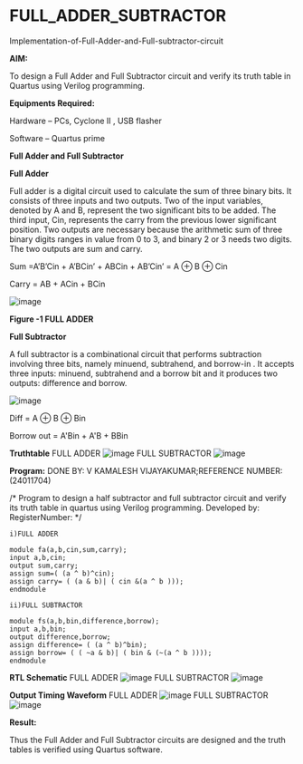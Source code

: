 # FULL_ADDER_SUBTRACTOR

Implementation-of-Full-Adder-and-Full-subtractor-circuit

**AIM:**

To design a Full Adder and Full Subtractor circuit and verify its truth table in Quartus using Verilog programming.

**Equipments Required:**

Hardware – PCs, Cyclone II , USB flasher

Software – Quartus prime

**Full Adder and Full Subtractor**

**Full Adder**

Full adder is a digital circuit used to calculate the sum of three binary bits. It consists of three inputs and two outputs. Two of the input variables, denoted by A and B, represent the two significant bits to be added. The third input, Cin, represents the carry from the previous lower significant position. Two outputs are necessary because the arithmetic sum of three binary digits ranges in value from 0 to 3, and binary 2 or 3 needs two digits. The two outputs are sum and carry.

Sum =A’B’Cin + A’BCin’ + ABCin + AB’Cin’ = A ⊕ B ⊕ Cin 

Carry = AB + ACin + BCin

![image](https://github.com/naavaneetha/FULL_ADDER_SUBTRACTOR/assets/154305477/0f30ba51-5ffb-4198-845f-18e054f675e7)

**Figure -1 FULL ADDER**

**Full Subtractor**

A full subtractor is a combinational circuit that performs subtraction involving three bits, namely minuend, subtrahend, and borrow-in . It accepts three inputs: minuend, subtrahend and a borrow bit and it produces two outputs: difference and borrow.

![image](https://github.com/naavaneetha/FULL_ADDER_SUBTRACTOR/assets/154305477/02b24f51-ab51-4304-9ad6-7b81ffc1ead5)

Diff = A ⊕ B ⊕ Bin 

Borrow out = A'Bin + A'B + BBin

**Truthtable**
FULL ADDER
![image](https://github.com/user-attachments/assets/c385e942-bcf5-4708-bded-7bf4e190ff85)
FULL SUBTRACTOR
![image](https://github.com/user-attachments/assets/dc208995-2c06-4bd6-8c06-092c6509911c)





**Program:**
DONE BY: V KAMALESH VIJAYAKUMAR;REFERENCE NUMBER:(24011704)

/* Program to design a half subtractor and full subtractor circuit and verify its truth table in quartus using Verilog programming. Developed by: RegisterNumber:
*/
```
i)FULL ADDER

module fa(a,b,cin,sum,carry);
input a,b,cin;
output sum,carry;
assign sum=( (a ^ b)^cin);
assign carry= ( (a & b)| ( cin &(a ^ b )));
endmodule

ii)FULL SUBTRACTOR

module fs(a,b,bin,difference,borrow);
input a,b,bin;
output difference,borrow;
assign difference= ( (a ^ b)^bin);
assign borrow= ( ( ~a & b)| ( bin & (~(a ^ b ))));
endmodule
```


**RTL Schematic**
FULL ADDER
![image](https://github.com/user-attachments/assets/9ff488da-2f35-4f4d-a94b-66472ec1c3fc)
FULL SUBTRACTOR
![image](https://github.com/user-attachments/assets/3e8e9827-5325-4c1c-8255-0a974bfa12e4)



**Output Timing Waveform**
FULL ADDER
![image](https://github.com/user-attachments/assets/12117915-10a3-4417-a3b1-dcd4fe5f283f)
FULL SUBTRACTOR
![image](https://github.com/user-attachments/assets/b99c982d-edd2-4787-b273-fcdaaace1aef)





**Result:**

Thus the Full Adder and Full Subtractor circuits are designed and the truth tables is verified using Quartus software.




